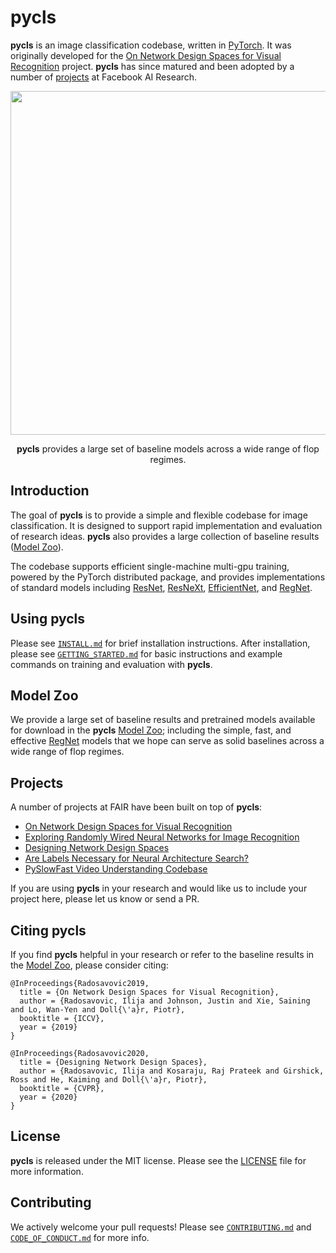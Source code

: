 # pycls

**pycls** is an image classification codebase, written in [PyTorch](https://pytorch.org/). It was originally developed for the [On Network Design Spaces for Visual Recognition](https://arxiv.org/abs/1905.13214) project. **pycls** has since matured and been adopted by a number of [projects](#projects) at Facebook AI Research.

<div align="center">
  <img src="regnetx_nets.png" width="550px" />
  <p align="center"><b>pycls</b> provides a large set of baseline models across a wide range of flop regimes.</p>
</div>

## Introduction

The goal of **pycls** is to provide a simple and flexible codebase for image classification. It is designed to support rapid implementation and evaluation of research ideas. **pycls** also provides a large collection of baseline results ([Model Zoo](MODEL_ZOO.md)).

The codebase supports efficient single-machine multi-gpu training, powered by the PyTorch distributed package, and provides implementations of standard models including [ResNet](https://arxiv.org/abs/1512.03385), [ResNeXt](https://arxiv.org/abs/1611.05431), [EfficientNet](https://arxiv.org/abs/1905.11946), and [RegNet](https://arxiv.org/abs/2003.13678).

## Using pycls

Please see [`INSTALL.md`](INSTALL.md) for brief installation instructions. After installation, please see [`GETTING_STARTED.md`](GETTING_STARTED.md) for basic instructions and example commands on training and evaluation with **pycls**.

## Model Zoo

We provide a large set of baseline results and pretrained models available for download in the **pycls** [Model Zoo](MODEL_ZOO.md); including the simple, fast, and effective [RegNet](https://arxiv.org/abs/2003.13678) models that we hope can serve as solid baselines across a wide range of flop regimes.

## Projects

A number of projects at FAIR have been built on top of **pycls**:

- [On Network Design Spaces for Visual Recognition](https://arxiv.org/abs/1905.13214)
- [Exploring Randomly Wired Neural Networks for Image Recognition](https://arxiv.org/abs/1904.01569)
- [Designing Network Design Spaces](https://arxiv.org/abs/2003.13678)
- [Are Labels Necessary for Neural Architecture Search?](https://arxiv.org/abs/2003.12056)
- [PySlowFast Video Understanding Codebase](https://github.com/facebookresearch/SlowFast)

If you are using **pycls** in your research and would like us to include your project here, please let us know or send a PR.

## Citing pycls

If you find **pycls** helpful in your research or refer to the baseline results in the [Model Zoo](MODEL_ZOO.md), please consider citing:

```
@InProceedings{Radosavovic2019,
  title = {On Network Design Spaces for Visual Recognition},
  author = {Radosavovic, Ilija and Johnson, Justin and Xie, Saining and Lo, Wan-Yen and Doll{\'a}r, Piotr},
  booktitle = {ICCV},
  year = {2019}
}

@InProceedings{Radosavovic2020,
  title = {Designing Network Design Spaces},
  author = {Radosavovic, Ilija and Kosaraju, Raj Prateek and Girshick, Ross and He, Kaiming and Doll{\'a}r, Piotr},
  booktitle = {CVPR},
  year = {2020}
}
```

## License

**pycls** is released under the MIT license. Please see the [LICENSE](LICENSE) file for more information.

## Contributing

We actively welcome your pull requests! Please see [`CONTRIBUTING.md`](CONTRIBUTING.md) and [`CODE_OF_CONDUCT.md`](CODE_OF_CONDUCT.md) for more info.
